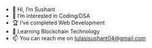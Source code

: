 - 👋 Hi, I’m Sushant
- 👀 I’m interested in Coding/DSA
- 🏆 I’ve completed Web Development
- 🌱 Learning Blockchain Technology
- 📫 You can reach me on tulasisushant04@gmail.com

<!---
Sushant0412/Sushant0412 is a ✨ special ✨ repository because its `README.md` (this file) appears on your GitHub profile.
You can click the Preview link to take a look at your changes.
--->

